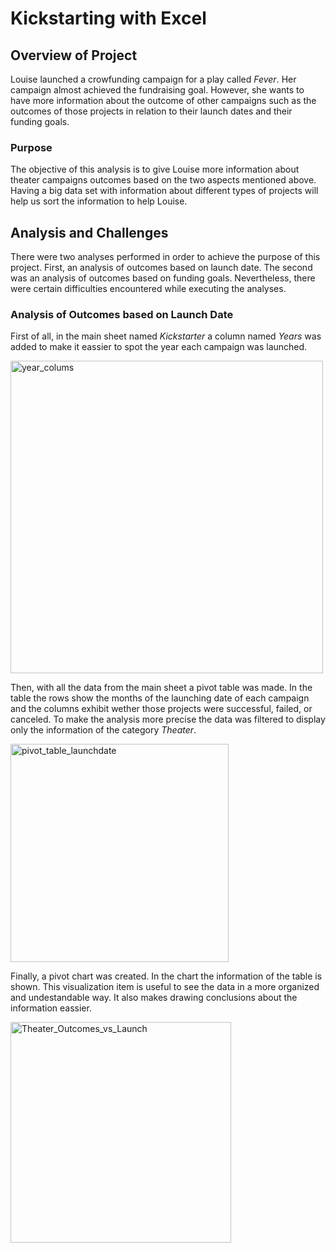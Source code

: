 # Kickstarting with Excel 

## Overview of Project
Louise launched a crowfunding campaign for a play called *Fever*. Her campaign almost achieved the fundraising goal. However, she wants to have more information about the outcome of other campaigns such as the outcomes of those projects in relation to their launch dates and their funding goals. 

### Purpose
The objective of this analysis is to give Louise more information about theater campaigns outcomes based on the two aspects mentioned above. Having a big data set with information about different types of projects will help us sort the information to help Louise. 

## Analysis and Challenges
There were two analyses performed in order to achieve the purpose of this project. First, an analysis of outcomes based on launch date. The second was an analysis of outcomes based on funding goals. Nevertheless, there were certain difficulties encountered while executing the analyses. 

### Analysis of Outcomes based on Launch Date
First of all, in the main sheet named *Kickstarter* a column named *Years* was added to make it eassier to spot the year each campaign was launched. 

<img width="500" alt="year_colums" src="https://user-images.githubusercontent.com/111388644/189015784-e43cf1af-451c-493a-9a7a-555287feb407.png">

Then, with all the data from the main sheet a pivot table was made. In the table the rows show the months of the launching date of each campaign and the columns exhibit wether those projects were successful, failed, or canceled. To make the analysis more precise the data was filtered to display only the information of the category *Theater*.

<img width="349" alt="pivot_table_launchdate" src="https://user-images.githubusercontent.com/111388644/189014858-6c592322-f975-40ad-aae3-37bed82b04d4.png">

Finally, a pivot chart was created. In the chart the information of the table is shown. This visualization item is useful to see the data in a more organized and undestandable way. It also makes drawing conclusions about the information eassier. 

<img width="353" alt="Theater_Outcomes_vs_Launch" src="https://user-images.githubusercontent.com/111388644/189015345-5f19e757-7794-445b-8401-ccb29800ef01.png">

 
